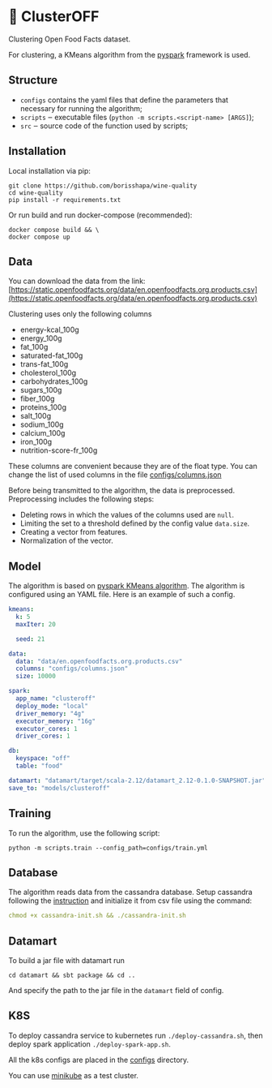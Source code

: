 # 🥑 ClusterOFF

Clustering Open Food Facts dataset. 

For clustering, a KMeans algorithm from the [pyspark](https://spark.apache.org/docs/latest/api/python/index.html) framework is used.

## Structure
* `configs` contains the yaml files that define the parameters that necessary for running the algorithm;
* `scripts` ‒ executable files (`python -m scripts.<script-name> [ARGS]`);
* `src` ‒ source code of the function used by scripts;

## Installation
Local installation via pip:
```shell
git clone https://github.com/borisshapa/wine-quality
cd wine-quality
pip install -r requirements.txt
```

Or run build and run docker-compose (recommended):

```shell
docker compose build && \
docker compose up
```
## Data

You can download the data from the link: [https://static.openfoodfacts.org/data/en.openfoodfacts.org.products.csv](https://static.openfoodfacts.org/data/en.openfoodfacts.org.products.csv)

Clustering uses only the following columns
* energy-kcal_100g
* energy_100g
* fat_100g
* saturated-fat_100g
* trans-fat_100g
* cholesterol_100g
* carbohydrates_100g
* sugars_100g
* fiber_100g 
* proteins_100g 
* salt_100g
* sodium_100g
* calcium_100g
* iron_100g
* nutrition-score-fr_100g

These columns are convenient because they are of the float type. You can change the list of used columns in the file [configs/columns.json](./configs/columns.json)

Before being transmitted to the algorithm, the data is preprocessed. Preprocessing includes the following steps:

* Deleting rows in which the values of the columns used are `null`.
* Limiting the set to a threshold defined by the config value `data.size`.
* Creating a vector from features.
* Normalization of the vector.

## Model

The algorithm is based on [pyspark KMeans algorithm](https://spark.apache.org/docs/latest/api/python/reference/api/pyspark.ml.clustering.KMeans.html). 
The algorithm is configured using an YAML file. Here is an example of such a config.

```yaml
kmeans:
  k: 5
  maxIter: 20

  seed: 21

data:
  data: "data/en.openfoodfacts.org.products.csv"
  columns: "configs/columns.json"
  size: 10000

spark:
  app_name: "clusteroff"
  deploy_mode: "local"
  driver_memory: "4g"
  executor_memory: "16g"
  executor_cores: 1
  driver_cores: 1

db:
  keyspace: "off"
  table: "food"

datamart: "datamart/target/scala-2.12/datamart_2.12-0.1.0-SNAPSHOT.jar"
save_to: "models/clusteroff"
```

## Training

To run the algorithm, use the following script:

```shell
python -m scripts.train --config_path=configs/train.yml
```

## Database

The algorithm reads data from the cassandra database.
Setup cassandra following the [instruction](https://cassandra.apache.org/_/quickstart.html) and initialize it from csv file using the command:

```yaml
chmod +x cassandra-init.sh && ./cassandra-init.sh
```

## Datamart

To build a jar file with datamart run 

```shell
cd datamart && sbt package && cd ..
```

And specify the path to the jar file in the `datamart` field of config.

## K8S

To deploy cassandra service to kubernetes run `./deploy-cassandra.sh`, then deploy spark application `./deploy-spark-app.sh`.

All the k8s configs are placed in the [configs](./configs) directory.

You can use [minikube](https://minikube.sigs.k8s.io/docs/) as a test cluster.